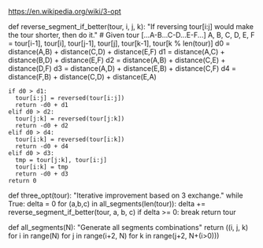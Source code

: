 https://en.wikipedia.org/wiki/3-opt

def reverse_segment_if_better(tour, i, j, k):
    "If reversing tour[i:j] would make the tour shorter, then do it."
    # Given tour [...A-B...C-D...E-F...]
    A, B, C, D, E, F = tour[i-1], tour[i], tour[j-1], tour[j], tour[k-1], tour[k % len(tour)]
    d0 = distance(A,B) + distance(C,D) + distance(E,F)
    d1 = distance(A,C) + distance(B,D) + distance(E,F)
    d2 = distance(A,B) + distance(C,E) + distance(D,F)
    d3 = distance(A,D) + distance(E,B) + distance(C,F)
    d4 = distance(F,B) + distance(C,D) + distance(E,A)

    if d0 > d1:
      tour[i:j] = reversed(tour[i:j])
      return -d0 + d1
    elif d0 > d2:
      tour[j:k] = reversed(tour[j:k])
      return -d0 + d2
    elif d0 > d4:
      tour[i:k] = reversed(tour[i:k])
      return -d0 + d4
    elif d0 > d3:
      tmp = tour[j:k], tour[i:j]
      tour[i:k] = tmp
      return -d0 + d3
    return 0


def three_opt(tour):
    "Iterative improvement based on 3 exchange."
    while True:
        delta = 0
        for (a,b,c) in all_segments(len(tour)):
            delta += reverse_segment_if_better(tour, a, b, c)
        if delta >= 0:
            break
    return tour

def all_segments(N):
    "Generate all segments combinations"
    return ((i, j, k)
        for i in range(N)
        for j in range(i+2, N)
        for k in range(j+2, N+(i>0)))    